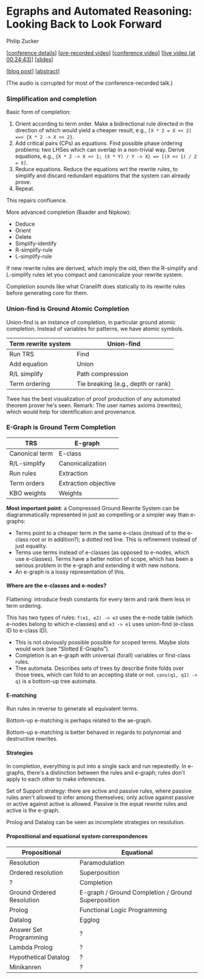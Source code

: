 # Egraphs and Automated Reasoning: Looking Back to Look Forward

Philip Zucker

[[conference details](https://pldi24.sigplan.org/details/egraphs-2024-papers/13/E-graphs-and-Automated-Reasoning-Looking-back-to-look-forward)]
[[pre-recorded video](https://www.youtube.com/watch?v=74VP0SbNHDE)]
[[conference video](https://www.youtube.com/watch?v=XW8yl7OGNwk&list=PLyrlk8Xaylp4UHRXP0VkuYen9nkn4bczW&index=14)]
[[live video (at 00:24:43)](https://www.youtube.com/watch?v=JPA8QwLHNzo&t=1483s)]
[[slides](https://github.com/philzook58/egraphs2024-talk/blob/main/egraphs_talk.ipynb)]

[[blog post](https://www.philipzucker.com/egraph2024_talk_done/)]
[[abstract](https://github.com/philzook58/egraphs2024-talk/blob/main/egraphs2024_abstract.pdf)]

(The audio is corrupted for most of the conference-recorded talk.)

### Simplification and completion

Basic form of completion:
1. Orient according to term order. Make a bidirectional rule directed in the
   direction of which would yield a cheaper result, e.g.,
   `[X * 2 = X << 2] ==> {X * 2 -> X << 2}`.
2. Add critical pairs (CPs) as equations. Find possible phase ordering problems:
   two LHSes which can overlap in a non-trivial way. Derive equations, e.g.,
   `{X * 2 -> X << 1; (X * Y) / Y -> X} => [(X << 1) / 2 = X]`.
3. Reduce equations. Reduce the equations wrt the rewrite rules, to simplify and
   discard redundant equations that the system can already prove.
4. Repeat.

This repairs confluence.

More advanced completion (Baader and Nipkow):
- Deduce
- Orient
- Delete
- Simplify-identify
- R-simplify-rule
- L-simplify-rule

If new rewrite rules are derived, which imply the old, then the R-simplify and
L-simplify rules let you compact and canonicalize your rewrite system.

Completion sounds like what Cranelift does statically to its rewrite rules
before generating core for them.

### Union-find is Ground Atomic Completion

Union-find is an instance of completion, in particular ground atomic completion.
Instead of variables for patterns, we have atomic symbols.

| Term rewrite system | Union-find                         |
| ------------------- | ---------------------------------- |
| Run TRS             | Find                               |
| Add equation        | Union                              |
| R/L simplify        | Path compression                   |
| Term ordering       | Tie breaking (e.g., depth or rank) |

Twee has the best visualization of proof production of any automated theorem
prover he's seen. Remark: The user names axioms (rewrites), which would help for
identification and provenance.

### E-Graph is Ground Term Completion

| TRS            | E-graph              |
| -------------- | -------------------- |
| Canonical term | E-class              |
| R/L-simplify   | Canonicalization     |
| Run rules      | Extraction           |
| Term orders    | Extraction objective |
| KBO weights    | Weights              |

**Most important point**: a Compressed Ground Rewrite System can be
diagrammatically represented in just as compelling or a simpler way than
e-graphs:

- Terms point to a cheaper term in the same e-class (instead of to the e-class
  root or in addition?); a dotted red line. This is refinement instead of just
  equality.
- Terms use terms instead of e-classes (as opposed to e-nodes, which use
  e-classes). Terms have a better notion of scope, which has been a serious
  problem in the e-graph and extending it with new notions.
- An e-graph is a lossy representation of this.

#### Where are the e-classes and e-nodes?

Flattening: introduce fresh constants for every term and rank them less in term
ordering.

This has two types of rules: `f(e1, e2) -> e3` uses the e-node table
(which e-nodes belong to which e-classes) and `e3 -> e1` uses union-find
(e-class ID to e-class ID).

- This is not obviously possible possible for scoped terms. Maybe slots would
  work (see “Slotted E-Graphs”).
- Completion is an e-graph with universal (forall) variables or first-class
  rules.
- Tree automata. Describes sets of trees by describe finite folds over those
  trees, which can fold to an accepting state or not. `cons(q1, q1) -> q1` is a
  bottom-up tree automata.

#### E-matching

Run rules in reverse to generate all equivalent terms.

Bottom-up e-matching is perhaps related to the ae-graph.

Bottom-up e-matching is better behaved in regards to polynomial and destructive
rewrites.

#### Strategies

In completion, everything is put into a single sack and run repeatedly. In
e-graphs, there's a distinction between the rules and e-graph; rules don't apply
to each other to make inferences.

Set of Support strategy: there are active and passive rules, where passive rules
aren't allowed to infer among themselves; only active against passive or active
against active is allowed. Passive is the eqsat rewrite rules and active is the
e-graph.

Prolog and Datalog can be seen as incomplete strategies on resolution.

#### Propositional and equational system correspondences

| Propositional             | Equational                                         |
| ------------------------- | -------------------------------------------------- |
| Resolution                | Paramodulation                                     |
| Ordered resolution        | Superposition                                      |
| ?                         | Completion                                         |
| Ground Ordered Resolution | E-graph / Ground Completion / Ground Superposition |
| Prolog                    | Functional Logic Programming                       |
| Datalog                   | Egglog                                             |
| Answer Set Programming    | ?                                                  |
| Lambda Prolog             | ?                                                  |
| Hypothetical Datalog      | ?                                                  |
| Minikanren                | ?                                                  |
